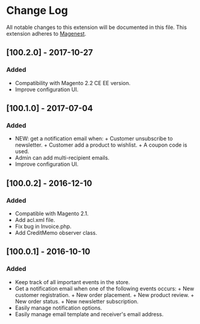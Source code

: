 # Change Log
All notable changes to this extension will be documented in this file.
This extension adheres to [Magenest](http://magenest.com/).

## [100.2.0] - 2017-10-27
### Added
-   Compatibility with Magento 2.2 CE EE version.
-   Improve configuration UI.

## [100.1.0] - 2017-07-04
### Added
-   NEW: get a notification email when:
        + Customer unsubscribe to newsletter.
        + Customer add a product to wishlist.
        + A coupon code is used.
-   Admin can add multi-recipient emails.
-   Improve configuration UI.

## [100.0.2] - 2016-12-10
### Added
-   Compatible with Magento 2.1.
-   Add acl.xml file.
-   Fix bug in Invoice.php.
-   Add CreditMemo observer class.

## [100.0.1] - 2016-10-10
### Added
-   Keep track of all important events in the store.
-   Get a notification email when one of the following events occurs:
        + New customer registration.
        + New order placement.
        + New product review.
        + New order status.
        + New newsletter subscription.	
-   Easily manage notification options.
-   Easily manage  email template and receiver's email address.

